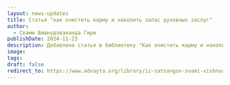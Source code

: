 ```yaml
---
layout: news-updates
title: Статья "как очистить карму и накопить запас духовных заслуг"
author:
  - Свами Вишнудэвананда Гири
publishDate: 2024-11-23
description: Добавлена статья в библиотеку "Как очистить карму и накопить запас духовных заслуг"
image: 
tags: 
draft: false
redirect_to: https://www.advayta.org/library/iz-satsangov-svami-vishnudevananda-giri/statya-kak-ochistit-karmu-i-nakopit-zapas-dukhovnykh-zaslug/
---
```

